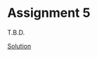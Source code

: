 # Assignment 5

T.B.D.

[Solution](https://github.com/FrontValue/react-training/compare/master...final)
